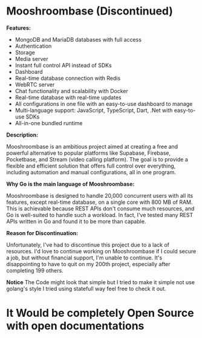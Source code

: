 # Mooshroombase (Discontinued)

**Features:**

- MongoDB and MariaDB databases with full access
- Authentication
- Storage
- Media server
- Instant full control API instead of SDKs
- Dashboard
- Real-time database connection with Redis
- WebRTC server
- Chat functionality and scalability with Docker
- Real-time database with real-time updates
- All configurations in one file with an easy-to-use dashboard to manage
- Multi-language support: JavaScript, TypeScript, Dart, .Net with easy-to-use SDKs
- All-in-one bundled runtime

**Description:**

Mooshroombase is an ambitious project aimed at creating a free and powerful alternative to popular platforms like Supabase, Firebase, Pocketbase, and Stream (video calling platform). The goal is to provide a flexible and efficient solution that offers full control over everything, including automation and manual configurations, all in one program.

**Why Go is the main language of Mooshroombase:**

Mooshroombase is designed to handle 20,000 concurrent users with all its features, except real-time database, on a single core with 800 MB of RAM. This is achievable because REST APIs don't consume much resources, and Go is well-suited to handle such a workload. In fact, I've tested many REST APIs written in Go and found it to be more than capable.

**Reason for Discontinuation:**

Unfortunately, I've had to discontinue this project due to a lack of resources. I'd love to continue working on Mooshroombase if I could secure a job, but without financial support, I'm unable to continue. It's disappointing to have to quit on my 200th project, especially after completing 199 others.

**Notice**
The Code might look that simple but I tried to make it simple not use golang's style I tried using statefull way feel free to check it out.

# It Would be completely Open Source with open documentations 
